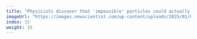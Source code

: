 ```yaml
---
title: "Physicists discover that 'impossible' particles could actually be real"
imageUrl: "https://images.newscientist.com/wp-content/uploads/2025/01/08124942/SEI_235356737.jpg?width=788"
index: 15
weight: 15
---
```

